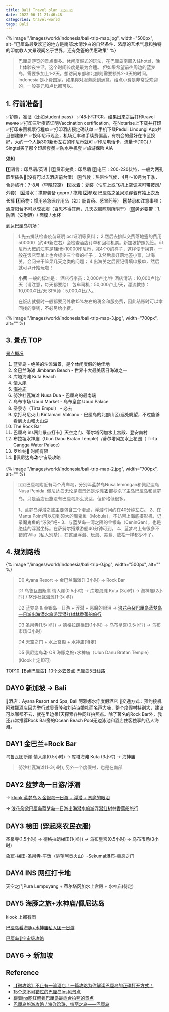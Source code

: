 ```yaml
---
title: Bali Travel plan 🇮🇩🇮🇩
date: 2022-06-11 21:46:48
categories: travel-world 
tags: Bali
---
```


{% image "/images/world/Indonesia/bali-trip-map.jpg", width="500px", alt="巴厘岛最受欢迎的地方是南部:水清沙白的自然条件、浓厚的艺术气息和独特的印度教人文景观闻名于世界，还有免签的优惠政策" %}

<!-- more -->

> 巴厘岛游览的景点很多。休闲度假式的玩法，在巴厘岛南部入住hotel，晚上体验夜生活，这个时间长度是最为合适。
> 但如果希望前往周边的蓝梦岛，需要多加上1-2天。想访问东部和北部则需要额外2-3天的时间。
> Indonesia 是小费国家，如果你对服务感到满意，给点小费是非常受欢迎的，一般美元和卢比都可以。

## 1. 行前准备🌴

✅护照，准证（比如student pass）
~~✅48小时PCR，结果出来之后打印travel memo~~
✅打印三针疫苗证明Vaccination certification，在Notarise上下载并打印
✅打印来回机票行程单
✅打印酒店预定确认单
✅手机下载Peduli Lindungi App并且创建账户
✅换印尼币现金，机场汇率和手续费偏高，有机会的最好在市区换好，大约一个人换300新币左右的印尼币就可
✅印尼电话卡、流量卡(10G) / Singtel买了那个印尼套餐
✅防水手机套
✅旅游保险 AIA

**须知**

1️⃣语言：印尼语/英语 | 2️⃣货币兑换：印尼盾
3️⃣电压：200-220伏特，一般为两孔圆型插头🔌(没有可以去酒店前台借）
4️⃣气候：热带性气候，4月～10月为干季，合适旅行：7-8月（早晚较凉）
5️⃣衣着：夏装（怕车上或飞机上空调凉可带披风/外套）
6️⃣潜水：携带装备 gopro / 拖鞋
7️⃣参观 巴厘岛之圣泉须穿着有袖上衣及长裤
8️⃣药物：惯用紧急医疗用品（如：肠胃药、感冒药等）
9️⃣禁忌和注意事项：酒店阳台不可以晾衣服（百思不得其解，几天衣服晾厕所阴干）
🔟务必要带：1.防晒（安耐晒）/ 面膜 / 水杯

到达巴厘岛机场：

> 1.先去排队检查疫苗证明 pcr证明等资料；
> 2.然后去排队交费落地签的费用500000（约49新左右）会检查酒店订单和回程机票。新加坡护照免签。印尼币大概的汇率是1新币:10000印尼币，减4个0的样子，这样便于换算。一般在饭店菜单上也会标少三个零的样子；
> 3.然后拿好落地签小票，过海关，会问来干嘛呆几天之类的问题；
> 4.出海关之后要记得填申报单，然后就可以开始玩啦！

> **小费** 一般的标准是：
> 酒店行李员：2,000卢比/件
> 酒店清洁：10,000卢比/天（请注意，每天都要给）
> 包车司机：50,000卢比/天，漂流教练：10,000卢比/天
> SPA师：5,000卢比/人。
>
> 在饭店就餐时一般都要另外收15%左右的税金和服务费，因此结账时可以拿回找的零钱，不必另给小费。

{% image "/images/world/Indonesia/bali-trip-map-3.jpg", width="700px", alt="" %}

## 3. 景点 TOP

[景点概况](https://www.mafengwo.cn/jd/10460/gonglve.html)

1. 蓝梦岛 - 绝美的沙滩海景，是个休闲度假的绝佳地
2. 金巴兰海滩 Jimbaran Beach - 世界十大最美落日海滩之一
3. 库塔海滩 Kuta Beach
4. [情人崖](https://www.mafengwo.cn/poi/13130.html)
5. [海神庙](https://www.mafengwo.cn/poi/13099.html)
6. 努沙杜瓦海滩 Nusa Dua - 巴厘岛的最南端
7. 乌布市场 Ubud Market - 乌布皇宫 Ubud Palace
8. 圣泉寺（Tirta Empul） - 必去
9. 京打马尼火山 Kintamani Volcano - 巴厘岛的北部山区/远处眺望，不过能够看到火山和火山湖
10. The Rock Bar
11. 巴厘岛 ins网红景点打卡】天空之门、蒂尔塔冈加水上宫殿、登安南村
12. 布拉坦水神庙（Ulun Danu Bratan Temple）/蒂尔塔冈加水上花园（ Tirta Gangga Water Palace）
13. 罗维纳🐬  时间有限
14. 🌊佩尼达岛🏖宇宙级攻略

{% image "/images/world/Indonesia/bali-trip-map-2.jpg", width="700px", alt="" %}

> 🇮🇩巴厘岛附近有两个离岸岛，分别叫蓝梦岛Nusa lemongan和佩尼达岛Nusa Penida. 佩尼达岛无论是海景还是沙滩🏖都秒杀了主岛巴厘岛和蓝梦岛。只是酒店设施没有巴厘岛那么发达，但价格低很多。
>
> 1、蓝梦岛浮潜之旅主要包含三个潜点，浮潜时间约在40分钟左右。
> 2、在Manta Point可以见到硕大的魔鬼鱼（Mobula），不妨带上海底摄影机，记录魔鬼鱼的“泳姿”吧~
> 3、与蓝梦岛一湾之隔的金银岛（CeninGan），也是绝佳的浮潜坐标。在萨努尔搭乘游船40分钟可到。
> 4、蓝梦岛上有很多不错的Villa（私人别墅），在这里浮潜、玩海、美食、放松一样都少不了。

## 4. 规划路线

{% image "/images/world/Indonesia/bali-trip-0.jpg", width="500px", alt="" %}

> D0 Ayana Resort → 金巴兰海滩(1-3小时) → Rock Bar
>
> D1 乌鲁瓦图断崖 情人崖(0.5小时) → 库塔海滩 Kuta (3小时) → 海神庙(2小时) / 努沙杜瓦海滩(1-3小时)
>
> D2 蓝梦岛 & 金银岛一日游 + 浮潜 + 恶魔的眼泪 → [浪花朵朵巴厘岛蓝梦岛一日游出海潜水旅游浮潜红树林香蕉船旅行](https://traveldetail.fliggy.com/item.htm?spm=a220m.1000858.1000725.1.6e8d4a19cVBDlE&id=526572896127&skuId=4476733131076&areaId=440100&user_id=2073168184&cat_id=2&is_b=1&rn=2b5b66161a5796b6f06ce5b02583c3ab)
> 
> D3 圣泉寺(1.5小时) → 德格拉朗梯田(1小时) → 乌布皇宫(0.5小时) → 乌布市场(3小时)
>
> D4 天空之门 + 水上宫殿 + 水神庙(待定)
>
> D5 佩尼达岛🏖 OR 海豚之旅+水神庙（Ulun Danu Bratan Temple）(Klook上定即可)

[TOP10【Bali巴厘岛】10个必去景点](http://oppasharing.com/article/21105/)
[巴厘岛5日线路](https://www.mafengwo.cn/mdd/cityroute/10460_311.html)

## DAY0 新加坡 → Bali

🏨酒店：Ayana Resort and Spa, Bali 阿雅娜水疗度假酒店
🚗交通方式：预约接机
阿雅娜酒店因为举行过吴奇隆和刘诗诗婚礼而名声大噪，整个度假村特别大，建议可以哪都不去，就在里边呆1天探索各种网红拍照点。除了著名的Rock Bar外，我还非常推荐Rock Bar旁的Ocean Beach Pool无边泳池和酒店住客独享的私人海滩。

## DAY1 金巴兰+Rock Bar

乌鲁瓦图断崖 情人崖(0.5小时) → 库塔海滩 Kuta (3小时) → 海神庙

> 努沙杜瓦海滩(1-3小时), 另外一个度假村，也是在南部

## DAY2 蓝梦岛一日游/浮潜
 
 → [klook 蓝梦岛 & 金银岛一日游 + 浮潜 + 恶魔的眼泪](https://www.klook.com/zh-CN/activity/21676-nusa-lembongan-ceningan-tour-bali/)
 
 → [浪花朵朵巴厘岛蓝梦岛一日游出海潜水旅游浮潜红树林香蕉船旅行](https://traveldetail.fliggy.com/item.htm?spm=a220m.1000858.1000725.1.6e8d4a19cVBDlE&id=526572896127&skuId=4476733131076&areaId=440100&user_id=2073168184&cat_id=2&is_b=1&rn=2b5b66161a5796b6f06ce5b02583c3ab)

## DAY3 梯田 (穿起来农民衣服)

圣泉寺(1.5小时) → 德格拉朗梯田(1小时) → 乌布皇宫(0.5小时) → 乌布市场(3小时) 

象窟-梯田-圣泉寺-午饭（眺望阿贡火山）-Sekumal瀑布-善恶之门

## DAY4 INS 网红打卡地

天空之门Pura Lempuyang + 蒂尔塔冈加水上宫殿 + 水神庙(待定)

## DAY5 海豚之旅+水神庙/佩尼达岛

klook 上都有团

[巴厘岛看海豚+水神庙私人团一日游](https://www.klook.com/zh-CN/activity/17746-dolphin-watching-ulun-danu-trip-bali/?spm=SearchResult.SearchResult_LIST&clickId=e35fbbf511)

[巴厘岛🌊宇宙级攻略](http://www.xiaohongshu.com/discovery/item/5dd138bd00000000010066fb?source=question)

## DAY6 → 新加坡

## Reference

- [【微攻略】不止有一流酒店！一篇攻略为你解读巴厘岛的正确打开方式！](http://www.lvmama.com/lvyou/guide/mini-419.html)
- [15个您不可错过的巴厘岛Ins风景点](https://www.indonesia.travel/sg/zh-cn/trip-ideas/15-instagrammable-destination-s-you-must-visit-in-bali)
- [跟着ins网红解锁巴厘岛最适合拍照的景点](https://www.uniqueway.com/articles/island/3541.html)
- [巴厘岛旅游攻略 /  海洋珍珠，绮丽之岛——巴厘岛](https://www.mafengwo.cn/i/5589251.html?sys_ver=)
